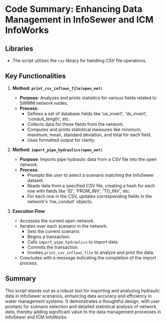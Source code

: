 
# Code Summary: Enhancing Data Management in InfoSewer and ICM InfoWorks

## Libraries
- The script utilizes the `csv` library for handling CSV file operations.

## Key Functionalities
1. **Method: `print_csv_inflows_file(open_net)`**
   - **Purpose**: Analyzes and prints statistics for various fields related to SWMM network nodes.
   - **Process**:
     - Defines a set of database fields like 'us_invert', 'ds_invert', 'conduit_length', etc.
     - Collects data for these fields from the network.
     - Computes and prints statistical measures like minimum, maximum, mean, standard deviation, and total for each field.
     - Uses formatted output for clarity.

2. **Method: `import_pipe_hydraulics(open_net)`**
   - **Purpose**: Imports pipe hydraulic data from a CSV file into the open network.
   - **Process**:
     - Prompts the user to select a scenario matching the InfoSewer dataset.
     - Reads data from a specified CSV file, creating a hash for each row with fields like 'ID', 'FROM_INV', 'TO_INV', etc.
     - For each row in the CSV, updates corresponding fields in the network's 'hw_conduit' objects.

3. **Execution Flow**
   - Accesses the current open network.
   - Iterates over each scenario in the network:
     - Sets the current scenario.
     - Begins a transaction.
     - Calls `import_pipe_hydraulics` to import data.
     - Commits the transaction.
     - Invokes `print_csv_inflows_file` to analyze and print the data.
   - Concludes with a message indicating the completion of the import process.

## Summary
This script stands out as a robust tool for importing and analyzing hydraulic data in InfoSewer scenarios, enhancing data accuracy and efficiency in water management systems. It demonstrates a thoughtful design, with user prompts for scenario selection and detailed statistical analysis of network data, thereby adding significant value to the data management processes in InfoSewer and ICM InfoWorks.
